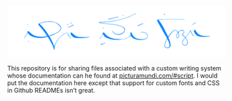 <img src="images/image-of-the-world.svg">

This repository is for sharing files associated with a custom writing system whose documentation can he found at [picturamundi.com/#script](https://picturamundi.com/#script). I would put the documentation here except that support for custom fonts and CSS in Github READMEs isn’t great.